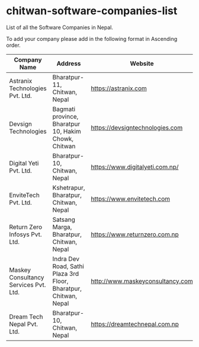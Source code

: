 # chitwan-software-companies-list
List of all the Software Companies in Nepal.

To add your company please add in the following format in Ascending order. 

| Company Name | Address | Website | Email | Contact |
| --- | ---| --- | --- | --- |
| Astranix Technologies Pvt. Ltd. | Bharatpur-11, Chitwan, Nepal | https://astranix.com | info@astranix.com | +977-9802034500 |
| Devsign Technologies | Bagmati province, Bharatpur 10, Hakim Chowk, Chitwan | https://devsigntechnologies.com | hello@devsigntechnologies.com | 9802910012 |
| Digital Yeti Pvt. Ltd. | Bharatpur-10, Chitwan, Nepal | https://www.digitalyeti.com.np/ | info@digitalyeti.com.np | +977-9855050309 |
| EnviteTech Pvt. Ltd. | Kshetrapur, Bharatpur, Chitwan, Nepal | https://www.envitetech.com | envitetech@gmail.com | +977-9816142254 |
| Return Zero Infosys Pvt. Ltd. | Satsang Marga, Bharatpur, Chitwan, Nepal | https://www.returnzero.com.np | mailtoreturnzero@gmail.com | 984-5024018 |
| Maskey Consultancy Services Pvt. Ltd. | Indra Dev Road, Sathi Plaza 3rd Floor, Bharatpur, Chitwan, Nepal | http://www.maskeyconsultancy.com|  support@maskeyconsultancy.com  | 9801333558 |
| Dream Tech Nepal Pvt. Ltd. | Bharatpur-10, Chitwan, Nepal | https://dreamtechnepal.com.np | dreamtechnepal@gmail.com | 9855082186, 9845069883 |

